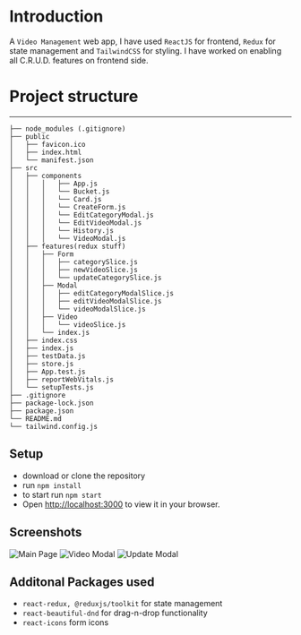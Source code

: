 # Introduction
A `Video Management` web app, I have used `ReactJS` for frontend, `Redux` for state management and `TailwindCSS` for styling. I have worked on enabling all C.R.U.D. features on frontend side.

# Project structure
-----------------------------------------

```
├── node_modules (.gitignore)
├── public
│   ├── favicon.ico
│   ├── index.html
│   └── manifest.json
├── src
│   ├── components
│   │   │   ├── App.js
│   │   │   └── Bucket.js
│   │   │   └── Card.js
│   │   │   └── CreateForm.js
│   │   │   └── EditCategoryModal.js
│   │   │   └── EditVideoModal.js
│   │   │   └── History.js
│   │   │   └── VideoModal.js
│   ├── features(redux stuff)
│   │   ├── Form
│   │   │   ├── categorySlice.js
│   │   │   ├── newVideoSlice.js
│   │   │   └── updateCategorySlice.js
│   │   ├── Modal
│   │   │   ├── editCategoryModalSlice.js
│   │   │   ├── editVideoModalSlice.js
│   │   │   └── videoModalSlice.js
│   │   ├── Video
│   │   │   └── videoSlice.js
│   │   └── index.js
│   ├── index.css
│   ├── index.js
│   ├── testData.js
│   ├── store.js
│   ├── App.test.js
│   ├── reportWebVitals.js
│   └── setupTests.js
├── .gitignore
├── package-lock.json
├── package.json
└── README.md
└── tailwind.config.js
```
## Setup
- download or clone the repository
- run `npm install`
- to start run `npm start`
- Open [http://localhost:3000](http://localhost:3000) to view it in your browser.

## Screenshots

![Main Page](https://i.imgur.com/kilwVkh.jpg)
![Video Modal](https://i.imgur.com/jQjBP2a.jpg)
![Update Modal](https://i.imgur.com/8uTsDP9.jpg)

## Additonal Packages used

- `react-redux, @reduxjs/toolkit` for state management
- `react-beautiful-dnd` for drag-n-drop functionality
- `react-icons` form icons

